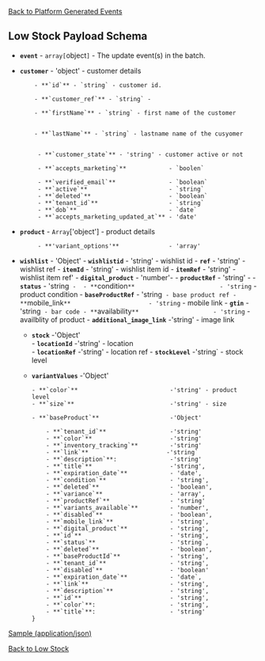[Back to Platform Generated Events](/platformgeneratedevents.md#low-stock)

## Low Stock Payload Schema  



- **`event`** - `array[`object`]` - The update event(s) in the batch.

- **`customer`** - 'object' - customer details

          - **`id`** - `string` - customer id. 

          - **`customer_ref`** - `string` - 

          - **`firstName`** - `string` - first name of the customer


          - **`lastName`** - `string` - lastname name of the cusyomer


           - **`customer_state`** - 'string' - customer active or not

           - **`accepts_marketing`**            - `boolen` 

           - **`verified_email`**               - `boolean`
           - **`active`**                       - `string`
           - **`deleted`**                      - `boolean`
           - **`tenant_id`**                    - `string`
           - **`dob`**                          - `date`
           - **`accepts_marketing_updated_at`** - 'date'

- **`product`**  - `Array`['object'] - product details
      
           - **'variant_options'**              - 'array'
- **`wishlist`**                                - 'Object'
           - **`wishlistid`**                   - 'string' - wishlist id
           - **`ref`**                          - 'string' - wishlist ref
           - **`itemId`**                       - 'string' - wishlist item id
           - **`itemRef`**                      - 'string' - wishlist item ref'
        - **`digital_product`**                  -  'number'- 
        - **`productRef`**                       - 'string' -
        - **`status`**                           - 'string` - 
        - **`condition`**                        - 'string` - product condition
        - **`baseProductRef`**                   - 'string` - base product ref
        - **`mobile_link`**                      - 'string` - mobile link
        - **`gtin`**                             - 'string` - bar code
        - **`availability`**                     - 'string` - availblity of product
        - **`additional_image_link`**              -'string' - image link
  - **`stock`**                                    -'Object'  
        - **`locationId`**                      -'string' - location       
        - **`locationRef`**                     -'string' - location ref
        - **`stockLevel`**                      -'string` - stock level 
  - **`variantValues`**                         -'Object'
            
        - **`color`**                          -'string' - product level
        - **`size`**                           -'string' - size
            
        - **`baseProduct`**                    -'Object'
            
            - **`tenant_id`**                  -'string'
            - **`color`**                      -'string'
            - **`inventory_tracking`**         -'string'
            - **`link`**                      -'string`                     
            - **`description`**:               -'string'
            - **`title`**                      -'string',
            - **`expiration_date`**            - 'date',
            - **`condition`**                  - 'string',
            - **`deleted`**                    - 'boolean',
            - **`variance`**                   - 'array',
            - **`productRef`**                 - 'string'
            - **`variants_available`**         - 'number',
            - **`disabled`**                   - 'boolean',
            - **`mobile_link`**                - 'string',
            - **`digital_product`**            - 'string',
            - **`id`**                         - 'string', 
            - **`status`**                     - 'string`,
            - **`deleted`**                    - 'boolean',
            - **`baseProductId`**              - 'string',
            - **`tenant_id`**                  - 'string',
            - **`disabled`**                   - 'boolean'
            - **`expiration_date`**            - 'date`,
            - **`link`**                       - 'string',
            - **`description`**                - 'string',
            - **`id`**                         - 'string',         
            - **`color`**:                     - 'string',
            - **`title`**:                     - 'string'
        }
[Sample (application/json)](lowStockEventNotificationMessage.md#example-applicationjson)

[Back to Low Stock ](../platformgeneratedevents.md#low-stock)

    

